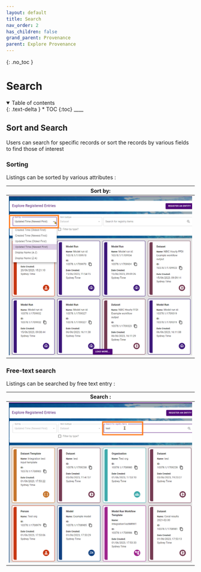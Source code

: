 ```yaml
---
layout: default
title: Search
nav_order: 2
has_children: false
grand_parent: Provenance
parent: Explore Provenance
---
```


{: .no_toc }
# Search
<details  open markdown="block">
  <summary>
    Table of contents
  </summary>
{: .text-delta }
* TOC
{:toc}
____
</details>

## Sort and Search
Users can search for specific records or sort the records by various fields to find those of interest
 
### Sorting 

Listings can be sorted by various attributes :

|                                   Sort by:                             |
| :-----------------------------------------------------------------------------: | 
| <img src="../../assets/images/provenance/70_Sort.png" alt="drawing" width="600"/>      |
 
### Free-text search 

Listings can be searched by free text entry :

|                                   Search :                               |
| :-----------------------------------------------------------------------------: | 
| <img src="../../assets/images/provenance/80_Search.png" alt="drawing" width="600"/>      |